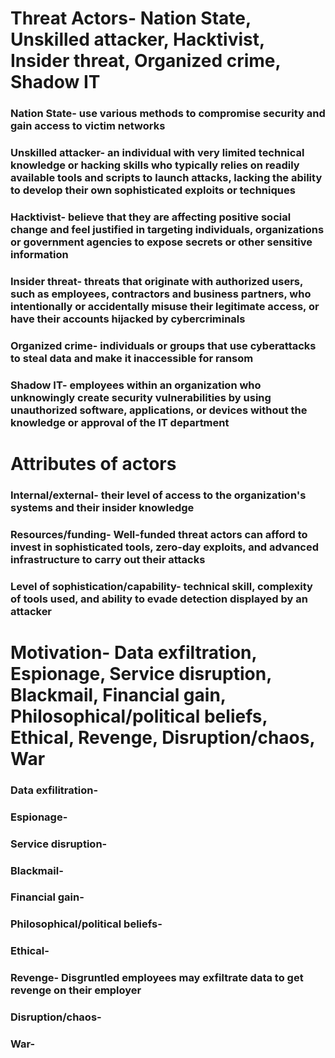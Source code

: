 # Threat Actors- Nation State, Unskilled attacker, Hacktivist, Insider threat, Organized crime, Shadow IT
### Nation State- use various methods to compromise security and gain access to victim networks
### Unskilled attacker- an individual with very limited technical knowledge or hacking skills who typically relies on readily available tools and scripts to launch attacks, lacking the ability to develop their own sophisticated exploits or techniques
### Hacktivist- believe that they are affecting positive social change and feel justified in targeting individuals, organizations or government agencies to expose secrets or other sensitive information
### Insider threat- threats that originate with authorized users, such as employees, contractors and business partners, who intentionally or accidentally misuse their legitimate access, or have their accounts hijacked by cybercriminals
### Organized crime-  individuals or groups that use cyberattacks to steal data and make it inaccessible for ransom
### Shadow IT- employees within an organization who unknowingly create security vulnerabilities by using unauthorized software, applications, or devices without the knowledge or approval of the IT department
# Attributes of actors
### Internal/external- their level of access to the organization's systems and their insider knowledge
### Resources/funding- Well-funded threat actors can afford to invest in sophisticated tools, zero-day exploits, and advanced infrastructure to carry out their attacks
### Level of sophistication/capability- technical skill, complexity of tools used, and ability to evade detection displayed by an attacker
# Motivation- Data exfiltration, Espionage, Service disruption, Blackmail, Financial gain, Philosophical/political beliefs, Ethical, Revenge, Disruption/chaos, War
### Data exfilitration- 
### Espionage-
### Service disruption-
### Blackmail-
### Financial gain-
### Philosophical/political beliefs-
### Ethical-
### Revenge- Disgruntled employees may exfiltrate data to get revenge on their employer
### Disruption/chaos-
### War-

